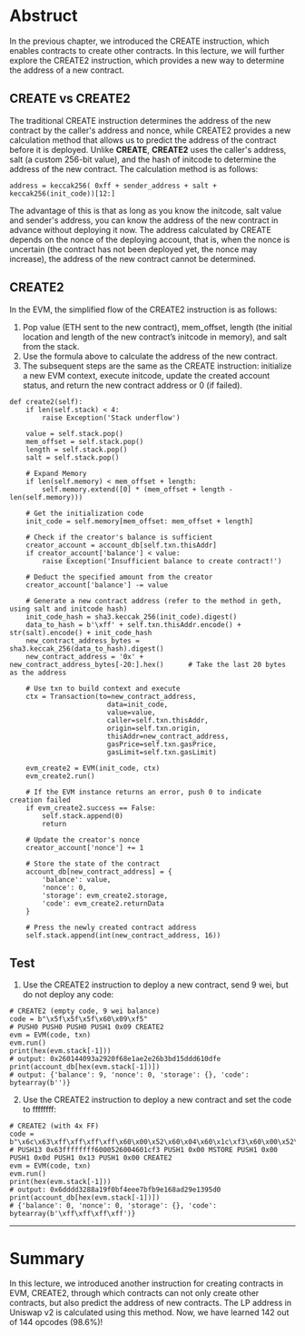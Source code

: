 # Abstruct

In the previous chapter, we introduced the CREATE instruction, which enables contracts to create other contracts. In this lecture, we will further explore the CREATE2 instruction, which provides a new way to determine the address of a new contract.

## CREATE vs CREATE2

The traditional CREATE instruction determines the address of the new contract by the caller's address and nonce, while CREATE2 provides a new calculation method that allows us to predict the address of the contract before it is deployed.
Unlike **CREATE**, **CREATE2** uses the caller's address, salt (a custom 256-bit value), and the hash of initcode to determine the address of the new contract. The calculation method is as follows:
```
address = keccak256( 0xff + sender_address + salt + keccak256(init_code))[12:]
```

The advantage of this is that as long as you know the initcode, salt value and sender's address, you can know the address of the new contract in advance without deploying it now. The address calculated by CREATE depends on the nonce of the deploying account, that is,
when the nonce is uncertain (the contract has not been deployed yet, the nonce may increase), the address of the new contract cannot be determined.

## CREATE2

In the EVM, the simplified flow of the CREATE2 instruction is as follows:
1. Pop value (ETH sent to the new contract), mem_offset, length (the initial location and length of the new contract’s initcode in memory), and salt from the stack.
2. Use the formula above to calculate the address of the new contract.
3. The subsequent steps are the same as the CREATE instruction: initialize a new EVM context, execute initcode, update the created account status, and return the new contract address or 0 (if failed).

```
def create2(self):
    if len(self.stack) < 4:
        raise Exception('Stack underflow')

    value = self.stack.pop()
    mem_offset = self.stack.pop()
    length = self.stack.pop()
    salt = self.stack.pop()

    # Expand Memory
    if len(self.memory) < mem_offset + length:
        self.memory.extend([0] * (mem_offset + length - len(self.memory)))

    # Get the initialization code
    init_code = self.memory[mem_offset: mem_offset + length]

    # Check if the creator's balance is sufficient
    creator_account = account_db[self.txn.thisAddr]
    if creator_account['balance'] < value:
        raise Exception('Insufficient balance to create contract!')

    # Deduct the specified amount from the creator
    creator_account['balance'] -= value

    # Generate a new contract address (refer to the method in geth, using salt and initcode hash)
    init_code_hash = sha3.keccak_256(init_code).digest()
    data_to_hash = b'\xff' + self.txn.thisAddr.encode() + str(salt).encode() + init_code_hash
    new_contract_address_bytes = sha3.keccak_256(data_to_hash).digest()
    new_contract_address = '0x' + new_contract_address_bytes[-20:].hex()      # Take the last 20 bytes as the address

    # Use txn to build context and execute
    ctx = Transaction(to=new_contract_address,
                        data=init_code,
                        value=value,
                        caller=self.txn.thisAddr,
                        origin=self.txn.origin,
                        thisAddr=new_contract_address,
                        gasPrice=self.txn.gasPrice,
                        gasLimit=self.txn.gasLimit)

    evm_create2 = EVM(init_code, ctx)
    evm_create2.run()

    # If the EVM instance returns an error, push 0 to indicate creation failed
    if evm_create2.success == False:
        self.stack.append(0)
        return

    # Update the creator's nonce
    creator_account['nonce'] += 1

    # Store the state of the contract
    account_db[new_contract_address] = {
        'balance': value,
        'nonce': 0,
        'storage': evm_create2.storage,
        'code': evm_create2.returnData
    }

    # Press the newly created contract address
    self.stack.append(int(new_contract_address, 16))
```

## Test

1. Use the CREATE2 instruction to deploy a new contract, send 9 wei, but do not deploy any code:

```
# CREATE2 (empty code, 9 wei balance)
code = b"\x5f\x5f\x5f\x60\x09\xf5"
# PUSH0 PUSH0 PUSH0 PUSH1 0x09 CREATE2
evm = EVM(code, txn)
evm.run()
print(hex(evm.stack[-1]))
# output: 0x260144093a2920f68e1ae2e26b3bd15ddd610dfe
print(account_db[hex(evm.stack[-1])])
# output: {'balance': 9, 'nonce': 0, 'storage': {}, 'code': bytearray(b'')}
```

2. Use the CREATE2 instruction to deploy a new contract and set the code to ffffffff:

```
# CREATE2 (with 4x FF)
code = b"\x6c\x63\xff\xff\xff\xff\x60\x00\x52\x60\x04\x60\x1c\xf3\x60\x00\x52\x60\x00\x60\x0d\x60\x13\x60\x00\xf5"
# PUSH13 0x63ffffffff6000526004601cf3 PUSH1 0x00 MSTORE PUSH1 0x00 PUSH1 0x0d PUSH1 0x13 PUSH1 0x00 CREATE2
evm = EVM(code, txn)
evm.run()
print(hex(evm.stack[-1]))
# output: 0x6dddd3288a19f0bf4eee7bfb9e168ad29e1395d0
print(account_db[hex(evm.stack[-1])])
# {'balance': 0, 'nonce': 0, 'storage': {}, 'code': bytearray(b'\xff\xff\xff\xff')}
```

<hr>

# Summary

In this lecture, we introduced another instruction for creating contracts in EVM, CREATE2, through which contracts can not only create other contracts, but also predict the address of new contracts.
The LP address in Uniswap v2 is calculated using this method. Now, we have learned 142 out of 144 opcodes (98.6%)!
